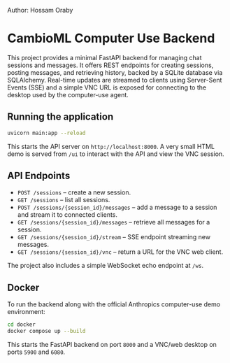 Author: Hossam Oraby

# CambioML Computer Use Backend

This project provides a minimal FastAPI backend for managing chat sessions and
messages. It offers REST endpoints for creating sessions, posting messages, and
retrieving history, backed by a SQLite database via SQLAlchemy. Real-time
updates are streamed to clients using Server-Sent Events (SSE) and a simple VNC
URL is exposed for connecting to the desktop used by the computer-use agent.

## Running the application

```bash
uvicorn main:app --reload
```

This starts the API server on `http://localhost:8000`. A very small HTML demo
is served from `/ui` to interact with the API and view the VNC session.

## API Endpoints

- `POST /sessions` – create a new session.
- `GET /sessions` – list all sessions.
- `POST /sessions/{session_id}/messages` – add a message to a session and
  stream it to connected clients.
- `GET /sessions/{session_id}/messages` – retrieve all messages for a session.
- `GET /sessions/{session_id}/stream` – SSE endpoint streaming new messages.
- `GET /sessions/{session_id}/vnc` – return a URL for the VNC web client.

The project also includes a simple WebSocket echo endpoint at `/ws`.

## Docker

To run the backend along with the official Anthropics computer-use demo
environment:

```bash
cd docker
docker compose up --build
```

This starts the FastAPI backend on port `8000` and a VNC/web desktop on ports
`5900` and `6080`.

